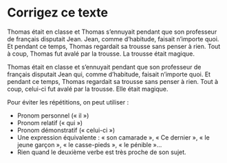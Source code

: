 # Corrigez ce texte

Thomas était en classe et Thomas s’ennuyait pendant que son professeur de français disputait Jean. Jean, comme d’habitude, faisait n’importe quoi. Et pendant ce temps, Thomas regardait sa trousse sans penser à rien. Tout à coup, Thomas fut avalé par la trousse. La trousse était magique.

Thomas était en classe et s’ennuyait pendant que son professeur de français disputait Jean qui, comme d’habitude, faisait n’importe quoi. Et pendant ce temps, Thomas regardait sa trousse sans penser à rien. Tout à coup, celui-ci fut avalé par la trousse. Elle était magique.

Pour éviter les répétitions, on peut utiliser :
- Pronom personnel (« il »)
- Pronom relatif (« qui »)
- Pronom démonstratif (« celui-ci »)
- Une expression équivalente : « son camarade », « Ce dernier », « le jeune garçon », « le casse-pieds », « le pénible »…
- Rien quand le deuxième verbe est très proche de son sujet.